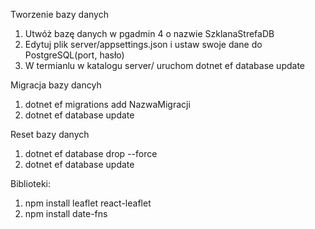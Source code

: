 Tworzenie bazy danych

1. Utwóż bazę danych w pgadmin 4 o nazwie SzklanaStrefaDB
2. Edytuj plik server/appsettings.json i ustaw swoje dane do PostgreSQL(port, hasło)
3. W termianlu w katalogu server/ uruchom dotnet ef database update

Migracja bazy dancyh

1. dotnet ef migrations add NazwaMigracji
2. dotnet ef database update

Reset bazy danych

1. dotnet ef database drop --force
2. dotnet ef database update

Biblioteki:

1. npm install leaflet react-leaflet
2. npm install date-fns
